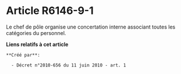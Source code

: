 # Article R6146-9-1

Le chef de pôle organise une concertation interne associant toutes les catégories du personnel.

**Liens relatifs à cet article**

	**Créé par**:

	  - Décret n°2010-656 du 11 juin 2010 - art. 1
